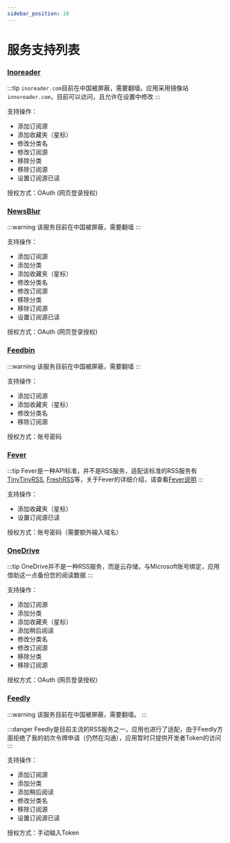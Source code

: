 ```yaml
---
sidebar_position: 10
---
```


# 服务支持列表

### [Inoreader](https://www.inoreader.com/)

:::tip
`inoreader.com`目前在中国被屏蔽，需要翻墙。应用采用镜像站`innoreader.com`，目前可以访问，且允许在设置中修改
:::

支持操作：

- 添加订阅源
- 添加收藏夹（星标）
- 修改分类名
- 修改订阅源
- 移除分类
- 移除订阅源
- 设置订阅源已读

授权方式：OAuth (网页登录授权)

### [NewsBlur](https://www.newsblur.com/)

:::warning
该服务目前在中国被屏蔽，需要翻墙
:::

支持操作：

- 添加订阅源
- 添加分类
- 添加收藏夹（星标）
- 修改分类名
- 修改订阅源
- 移除分类
- 移除订阅源
- 设置订阅源已读

授权方式：OAuth (网页登录授权)

### [Feedbin](https://www.feedbin.com/)

:::warning
该服务目前在中国被屏蔽，需要翻墙
:::

支持操作：

- 添加订阅源
- 添加收藏夹（星标）
- 修改分类名
- 移除订阅源

授权方式：账号密码

### [Fever](https://feedafever.com/api)

:::tip
Fever是一种API标准，并不是RSS服务，适配该标准的RSS服务有[TinyTinyRSS](https://tt-rss.org/), [FreshRSS](https://freshrss.org/)等，关于Fever的详细介绍，请查看[Fever说明](./fever.html)
:::

支持操作：

- 添加收藏夹（星标）
- 设置订阅源已读

授权方式：账号密码（需要额外输入域名）

### [OneDrive](https://www.microsoft.com/en/microsoft-365/onedrive/online-cloud-storage)

:::tip
OneDrive并不是一种RSS服务，而是云存储，与Microsoft账号绑定，应用借助这一点备份您的阅读数据
:::

支持操作：

- 添加订阅源
- 添加分类
- 添加收藏夹（星标）
- 添加稍后阅读
- 修改分类名
- 修改订阅源
- 移除分类
- 移除订阅源

授权方式：OAuth (网页登录授权)

### [Feedly](https://feedly.com/)

:::warning
该服务目前在中国被屏蔽，需要翻墙。
:::

:::danger
Feedly是目前主流的RSS服务之一，应用也进行了适配，由于Feedly方面拒绝了我的初次令牌申请（仍然在沟通），应用暂时只提供开发者Token的访问
:::

支持操作：

- 添加订阅源
- 添加分类
- 添加稍后阅读
- 修改分类名
- 移除订阅源
- 设置订阅源已读

授权方式：手动输入Token
